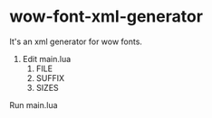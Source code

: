 
# wow-font-xml-generator

It's an xml generator for wow fonts.

1. Edit main.lua
   1. FILE
   2. SUFFIX
   3. SIZES

Run main.lua
